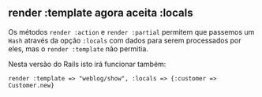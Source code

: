 ## render :template agora aceita :locals

Os métodos `render :action` e `render :partial` permitem que passemos um `Hash` através da opção `:locals` com dados para serem processados por eles, mas o `render :template` não permitia.

Nesta versão do Rails isto irá funcionar também:

	render :template => "weblog/show", :locals => {:customer => Customer.new}
